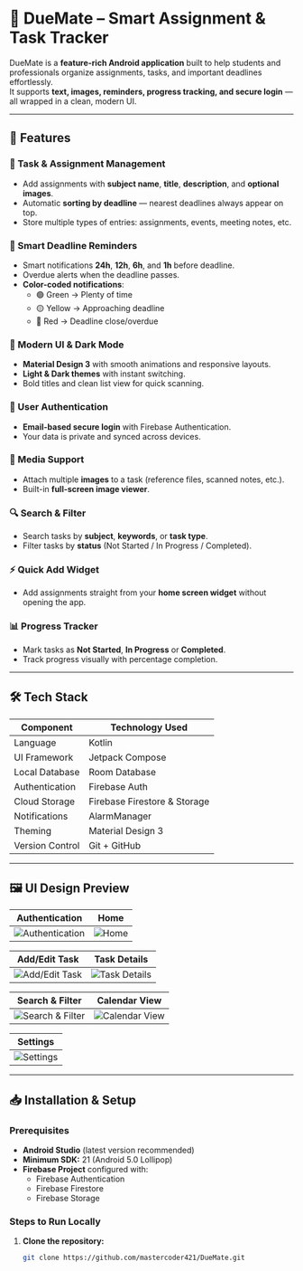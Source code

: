 # 📅 DueMate – Smart Assignment & Task Tracker

DueMate is a **feature-rich Android application** built to help students and professionals organize assignments, tasks, and important deadlines effortlessly.  
It supports **text, images, reminders, progress tracking, and secure login** — all wrapped in a clean, modern UI.

---

## 🚀 Features

### 📝 Task & Assignment Management
- Add assignments with **subject name**, **title**, **description**, and **optional images**.
- Automatic **sorting by deadline** — nearest deadlines always appear on top.
- Store multiple types of entries: assignments, events, meeting notes, etc.

### 📅 Smart Deadline Reminders
- Smart notifications **24h**, **12h**, **6h**, and **1h** before deadline.
- Overdue alerts when the deadline passes.
- **Color-coded notifications**:
  - 🟢 Green → Plenty of time
  - 🟡 Yellow → Approaching deadline
  - 🔴 Red → Deadline close/overdue

### 🎨 Modern UI & Dark Mode
- **Material Design 3** with smooth animations and responsive layouts.
- **Light & Dark themes** with instant switching.
- Bold titles and clean list view for quick scanning.

### 👤 User Authentication
- **Email-based secure login** with Firebase Authentication.
- Your data is private and synced across devices.

### 📂 Media Support
- Attach multiple **images** to a task (reference files, scanned notes, etc.).
- Built-in **full-screen image viewer**.

### 🔍 Search & Filter
- Search tasks by **subject**, **keywords**, or **task type**.
- Filter tasks by **status** (Not Started / In Progress / Completed).

### ⚡ Quick Add Widget
- Add assignments straight from your **home screen widget** without opening the app.

### 📊 Progress Tracker
- Mark tasks as **Not Started**, **In Progress** or **Completed**.
- Track progress visually with percentage completion.

---

## 🛠️ Tech Stack

| Component         | Technology Used |
|-------------------|-----------------|
| Language          | Kotlin |
| UI Framework      | Jetpack Compose |
| Local Database    | Room Database |
| Authentication    | Firebase Auth |
| Cloud Storage     | Firebase Firestore & Storage |
| Notifications     | AlarmManager |
| Theming           | Material Design 3 |
| Version Control   | Git + GitHub |

---
## 🖼️ UI Design Preview

| Authentication | Home |
|---|---|
| ![Authentication](https://raw.githubusercontent.com/mastercoder421/DueMate/main/app/ui-design/Auth_Screen.png) | ![Home](https://raw.githubusercontent.com/mastercoder421/DueMate/main/app/ui-design/Home_Screen.png) |

| Add/Edit Task | Task Details |
|---|---|
| ![Add/Edit Task](https://raw.githubusercontent.com/mastercoder421/DueMate/main/app/ui-design/Add_Edit_Task.png) | ![Task Details](https://raw.githubusercontent.com/mastercoder421/DueMate/main/app/ui-design/Task_Details.png) |

| Search & Filter | Calendar View |
|---|---|
| ![Search & Filter](https://raw.githubusercontent.com/mastercoder421/DueMate/main/app/ui-design/Search_Filter.png) | ![Calendar View](https://raw.githubusercontent.com/mastercoder421/DueMate/main/app/ui-design/Calendar_View.png) |

| Settings |
|---|
| ![Settings](https://raw.githubusercontent.com/mastercoder421/DueMate/main/app/ui-design/Settings.png) |

---

## 📥 Installation & Setup

### Prerequisites
- **Android Studio** (latest version recommended)
- **Minimum SDK:** 21 (Android 5.0 Lollipop)
- **Firebase Project** configured with:
  - Firebase Authentication
  - Firebase Firestore
  - Firebase Storage

### Steps to Run Locally
1. **Clone the repository:**
   ```bash
   git clone https://github.com/mastercoder421/DueMate.git
